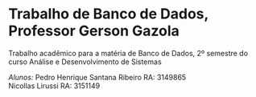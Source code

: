 # Trabalho de Banco de Dados, Professor Gerson Gazola
Trabalho acadêmico para a matéria de Banco de Dados, 2º semestre do curso Análise e Desenvolvimento de Sistemas

*Alunos:*
Pedro Henrique Santana Ribeiro RA: 3149865 <br>
Nicollas Lirussi RA: 3151149
